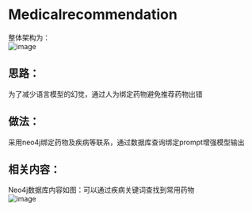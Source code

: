 # Medicalrecommendation

整体架构为：   
![image](https://github.com/user-attachments/assets/d70bc60b-09e9-4e94-9fff-ea8fc445eb35)  

## 思路：
为了减少语言模型的幻觉，通过人为绑定药物避免推荐药物出错  

## 做法：
采用neo4j绑定药物及疾病等联系，通过数据库查询绑定prompt增强模型输出  
 
## 相关内容：
Neo4j数据库内容如图：可以通过疾病关键词查找到常用药物  
![image](https://github.com/user-attachments/assets/13f5184f-f015-4fae-9972-c46a993e2984)



